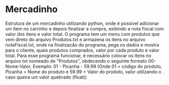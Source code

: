 # Mercadinho
Estrutura de um mercadinho utilizando python, onde é possível adicionar um item no carrinho e depois finalizar a compra, exibindo a nota fiscal com valor dos itens e valor total.
O programa tem um menu com produtos que vem direto do arquivo Produtos.txt e armazena os itens no arquivo notaFiscal.txt, onde na finalizacão do programa, pega os dados e mostra para o cliente, quais produtos comprados, valor por cada produto e valor total.
Para esse programa funcionar, é necessário colocar os itens no arquivo txt nomeado de "Produtos", obdecendo o seguinte formato 00-Nome-Valor, Exemplo: 01 - Picanha - 59.99
(Onde 01 = código do produto, Picanha = Nome do produto e 59.99 = Valor do produto, valor utilizando o . caso queira um valor quebrado (float))

